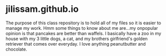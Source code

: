 # jilissam.github.io

The purpose of this class repository is to hold all of my files so it is easier to manage my work. Hmm some things to know about me are...my onpopular opinion is that pancakes are better than waffels. I basically have a zoo in my house with my 3 little dogs, a cat, and my brothers girlfriend's golden retriever that comes over everyday. I love anything peanutbutter and chocolate.